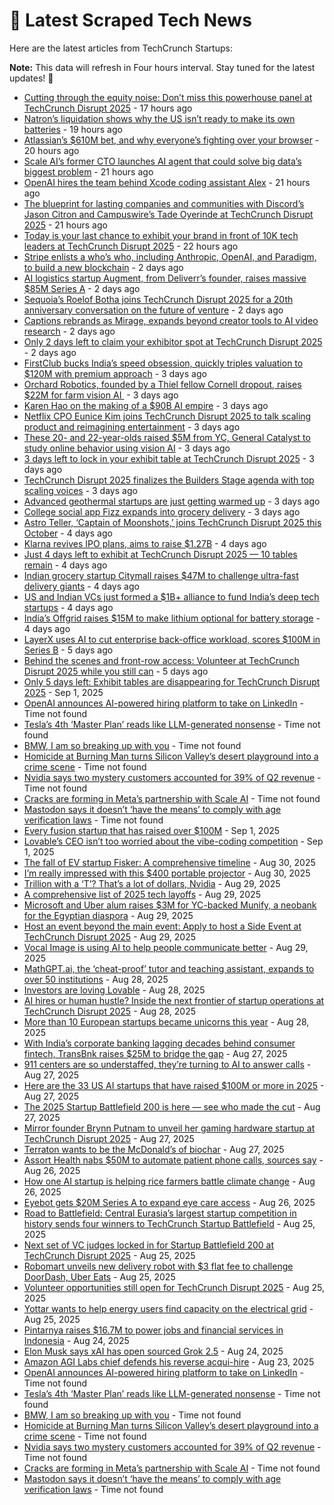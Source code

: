 
# 📰 Latest Scraped Tech News

Here are the latest articles from TechCrunch Startups:

**Note:** This data will refresh in Four hours interval. Stay tuned for the latest updates! 🔄
- [Cutting through the equity noise: Don’t miss this powerhouse panel at TechCrunch Disrupt 2025](https://techcrunch.com/2025/09/05/startup-hiring-isnt-just-about-the-pitch-its-about-the-package-pulley-645-ventures-and-epigram-legal-break-it-down-at-techcrunch-disrupt-2025/) - 17 hours ago
- [Natron’s liquidation shows why the US isn’t ready to make its own batteries](https://techcrunch.com/2025/09/05/natrons-liquidation-shows-why-the-us-isnt-ready-to-make-its-own-batteries/) - 19 hours ago
- [Atlassian’s $610M bet, and why everyone’s fighting over your browser](https://techcrunch.com/podcast/atlassians-610m-bet-and-why-everyones-fighting-over-your-browser/) - 20 hours ago
- [Scale AI’s former CTO launches AI agent that could solve big data’s biggest problem](https://techcrunch.com/2025/09/05/scale-ais-former-cto-launches-ai-agent-that-could-solve-big-datas-biggest-problem/) - 21 hours ago
- [OpenAI hires the team behind Xcode coding assistant Alex](https://techcrunch.com/2025/09/05/openai-hires-the-team-behind-xcode-coding-assistant-alex-codes/) - 21 hours ago
- [The blueprint for lasting companies and communities with Discord’s Jason Citron and Campuswire’s Tade Oyerinde at TechCrunch Disrupt 2025](https://techcrunch.com/2025/09/05/creating-communities-and-companies-that-last-with-discords-founder-jason-citron-and-campuswires-tade-oyerinde-only-at-techcrunch-disrupt-2025/) - 21 hours ago
- [Today is your last chance to exhibit your brand in front of 10K tech leaders at TechCrunch Disrupt 2025](https://techcrunch.com/2025/09/05/today-is-your-last-chance-to-exhibit-your-brand-in-front-of-10k-tech-leaders-at-techcrunch-disrupt-2025/) - 22 hours ago
- [Stripe enlists a who’s who, including Anthropic, OpenAI, and Paradigm, to build a new blockchain](https://techcrunch.com/2025/09/04/stripe-enlists-a-whos-who-including-anthropic-openai-and-paradigm-to-build-a-new-blockchain/) - 2 days ago
- [AI logistics startup Augment, from Deliverr’s founder, raises massive $85M Series A](https://techcrunch.com/2025/09/04/ai-logistics-startup-augment-from-deliverrs-founder-raises-massive-85m-series-a/) - 2 days ago
- [Sequoia’s Roelof Botha joins TechCrunch Disrupt 2025 for a 20th anniversary conversation on the future of venture](https://techcrunch.com/2025/09/04/roelof-botha-the-head-of-sequoia-capital-is-coming-to-techcrunch-disrupt-2025/) - 2 days ago
- [Captions rebrands as Mirage, expands beyond creator tools to AI video research](https://techcrunch.com/2025/09/04/captions-rebrands-as-mirage-expands-beyond-creator-tools-to-ai-video-research/) - 2 days ago
- [Only 2 days left to claim your exhibitor spot at TechCrunch Disrupt 2025](https://techcrunch.com/2025/09/04/only-2-days-left-to-claim-your-exhibitor-spot-at-techcrunch-disrupt-2025/) - 2 days ago
- [FirstClub bucks India’s speed obsession, quickly triples valuation to $120M with premium approach](https://techcrunch.com/2025/09/03/firstclub-bucks-indias-speed-obsession-quickly-triples-valuation-to-120m-with-premium-approach/) - 3 days ago
- [Orchard Robotics, founded by a Thiel fellow Cornell dropout, raises $22M for farm vision AI ](https://techcrunch.com/2025/09/03/orchard-robotics-founded-by-a-thiel-fellow-cornell-dropout-raises-22m-for-farm-vision-ai/) - 3 days ago
- [Karen Hao on the making of a $90B AI empire](https://techcrunch.com/podcast/karen-hao-on-the-making-of-a-90b-ai-empire/) - 3 days ago
- [Netflix CPO Eunice Kim joins TechCrunch Disrupt 2025 to talk scaling product and reimagining entertainment](https://techcrunch.com/2025/09/03/netflix-cpo-eunice-kim-is-coming-to-techcrunch-disrupt-2025-to-talk-tech-tools-and-yes-its-password-sharing-strategy/) - 3 days ago
- [These 20- and 22-year-olds raised $5M from YC, General Catalyst to study online behavior using vision AI](https://techcrunch.com/2025/09/03/these-20-and-22-year-olds-raised-5m-from-yc-general-catalyst-to-study-online-behavior-using-vision-ai/) - 3 days ago
- [3 days left to lock in your exhibit table at TechCrunch Disrupt 2025](https://techcrunch.com/2025/09/03/3-days-left-to-lock-in-your-table-at-techcrunch-disrupt-2025/) - 3 days ago
- [TechCrunch Disrupt 2025 finalizes the Builders Stage agenda with top scaling voices](https://techcrunch.com/2025/09/03/techcrunch-disrupt-2025-adds-new-leading-voices-to-the-builders-stage-agenda/) - 3 days ago
- [Advanced geothermal startups are just getting warmed up](https://techcrunch.com/2025/09/03/advanced-geothermal-startups-are-just-getting-warmed-up/) - 3 days ago
- [College social app Fizz expands into grocery delivery](https://techcrunch.com/2025/09/03/college-social-app-fizz-expands-into-grocery-delivery/) - 3 days ago
- [Astro Teller, ‘Captain of Moonshots,’ joins TechCrunch Disrupt 2025 this October](https://techcrunch.com/2025/09/02/astro-teller-is-joining-us-at-techcrunch-disrupt-2025-in-october/) - 4 days ago
- [Klarna revives IPO plans, aims to raise $1.27B](https://techcrunch.com/2025/09/02/klarna-revives-ipo-plans-aims-to-raise-1-27b/) - 4 days ago
- [Just 4 days left to exhibit at TechCrunch Disrupt 2025 — 10 tables remain](https://techcrunch.com/2025/09/02/just-4-days-left-to-exhibit-at-techcrunch-disrupt-2025-10-tables-remain/) - 4 days ago
- [Indian grocery startup Citymall raises $47M to challenge ultra-fast delivery giants](https://techcrunch.com/2025/09/01/indian-grocery-startup-citymall-raises-47m-to-challenge-ultra-fast-delivery-giants/) - 4 days ago
- [US and Indian VCs just formed a $1B+ alliance to fund India’s deep tech startups](https://techcrunch.com/2025/09/01/u-s-and-indian-vcs-just-formed-a-1b-alliance-to-fund-indias-deep-tech-startups/) - 4 days ago
- [India’s Offgrid raises $15M to make lithium optional for battery storage](https://techcrunch.com/2025/09/01/indias-offgrid-raises-15m-to-make-lithium-optional-for-battery-storage/) - 4 days ago
- [LayerX uses AI to cut enterprise back-office workload, scores $100M in Series B](https://techcrunch.com/2025/09/01/layerx-uses-ai-to-cut-enterprise-back-office-workload-scores-100m-in-series-b/) - 5 days ago
- [Behind the scenes and front-row access: Volunteer at TechCrunch Disrupt 2025 while you still can](https://techcrunch.com/2025/09/01/behind-the-scenes-and-front-row-access-volunteer-at-techcrunch-disrupt-2025-while-you-still-can/) - 5 days ago
- [Only 5 days left: Exhibit tables are disappearing for TechCrunch Disrupt 2025](https://techcrunch.com/2025/09/01/only-5-days-left-tables-are-disappearing-for-techcrunch-disrupt-2025/) - Sep 1, 2025
- [OpenAI announces AI-powered hiring platform to take on LinkedIn](https://techcrunch.com/2025/09/04/openai-announces-ai-powered-hiring-platform-to-take-on-linkedin/) - Time not found
- [Tesla’s 4th ‘Master Plan’ reads like LLM-generated nonsense](https://techcrunch.com/2025/09/02/teslas-4th-master-plan-reads-like-llm-generated-nonsense/) - Time not found
- [BMW, I am so breaking up with you](https://techcrunch.com/2025/09/01/bmw-i-am-so-breaking-up-with-you/) - Time not found
- [Homicide at Burning Man turns Silicon Valley’s desert playground into a crime scene](https://techcrunch.com/2025/08/31/murder-at-burning-man-turns-silicon-valleys-desert-playground-into-a-crime-scene/) - Time not found
- [Nvidia says two mystery customers accounted for 39% of Q2 revenue](https://techcrunch.com/2025/08/30/nvidia-says-two-mystery-customers-accounted-for-39-of-q2-revenue/) - Time not found
- [Cracks are forming in Meta’s partnership with Scale AI](https://techcrunch.com/2025/08/29/cracks-are-forming-in-metas-partnership-with-scale-ai/) - Time not found
- [Mastodon says it doesn’t ‘have the means’ to comply with age verification laws](https://techcrunch.com/2025/08/29/mastodon-says-it-doesnt-have-the-means-to-comply-with-age-verification-laws/) - Time not found
- [Every fusion startup that has raised over $100M](https://techcrunch.com/2025/09/01/every-fusion-startup-that-has-raised-over-100m/) - Sep 1, 2025
- [Lovable’s CEO isn’t too worried about the vibe-coding competition](https://techcrunch.com/2025/09/01/lovables-ceo-isnt-too-worried-about-the-vibe-coding-competition/) - Sep 1, 2025
- [The fall of EV startup Fisker: A comprehensive timeline](https://techcrunch.com/2025/08/30/the-fall-of-ev-startup-fisker-a-comprehensive-timeline/) - Aug 30, 2025
- [I’m really impressed with this $400 portable projector](https://techcrunch.com/2025/08/30/im-really-impressed-with-this-400-portable-projector/) - Aug 30, 2025
- [Trillion with a ‘T’? That’s a lot of dollars, Nvidia](https://techcrunch.com/podcast/trillion-with-a-t-thats-a-lot-of-dollars-nvidia/) - Aug 29, 2025
- [A comprehensive list of 2025 tech layoffs](https://techcrunch.com/2025/08/29/tech-layoffs-2025-list/) - Aug 29, 2025
- [Microsoft and Uber alum raises $3M for YC-backed Munify, a neobank for the Egyptian diaspora](https://techcrunch.com/2025/08/29/microsoft-and-uber-alum-raises-3m-for-yc-backed-munify-a-neobank-for-the-egyptian-diaspora/) - Aug 29, 2025
- [Host an event beyond the main event: Apply to host a Side Event at TechCrunch Disrupt 2025](https://techcrunch.com/2025/08/29/host-an-event-beyond-the-main-event-apply-to-host-a-side-event-at-techcrunch-disrupt-2025/) - Aug 29, 2025
- [Vocal Image is using AI to help people communicate better](https://techcrunch.com/2025/08/29/vocal-image-is-using-ai-to-help-people-communicate-better/) - Aug 29, 2025
- [MathGPT.ai, the ‘cheat-proof’ tutor and teaching assistant, expands to over 50 institutions](https://techcrunch.com/2025/08/28/mathgpt-the-cheat-proof-ai-tutor-and-teaching-assistant-expands-to-over-50-institutions/) - Aug 28, 2025
- [Investors are loving Lovable](https://techcrunch.com/2025/08/28/investors-are-loving-lovable/) - Aug 28, 2025
- [AI hires or human hustle? Inside the next frontier of startup operations at TechCrunch Disrupt 2025](https://techcrunch.com/2025/08/28/ai-hires-or-human-hustle-inside-the-next-frontier-of-startup-operations-at-techcrunch-disrupt-2025/) - Aug 28, 2025
- [More than 10 European startups became unicorns this year](https://techcrunch.com/2025/08/28/more-than-10-european-startups-became-unicorns-this-year/) - Aug 28, 2025
- [With India’s corporate banking lagging decades behind consumer fintech, TransBnk raises $25M to bridge the gap](https://techcrunch.com/2025/08/27/with-indias-corporate-banking-lagging-decades-behind-consumer-fintech-transbnk-raises-25m-to-bridge-the-gap/) - Aug 27, 2025
- [911 centers are so understaffed, they’re turning to AI to answer calls](https://techcrunch.com/2025/08/27/911-centers-are-so-understaffed-theyre-turning-to-ai-to-answer-calls/) - Aug 27, 2025
- [Here are the 33 US AI startups that have raised $100M or more in 2025](https://techcrunch.com/2025/08/27/here-are-the-33-us-ai-startups-that-have-raised-100m-or-more-in-2025/) - Aug 27, 2025
- [The 2025 Startup Battlefield 200 is here — see who made the cut](https://techcrunch.com/2025/08/27/the-2025-startup-battlefield-200-is-here-see-who-made-the-cut/) - Aug 27, 2025
- [Mirror founder Brynn Putnam to unveil her gaming hardware startup at TechCrunch Disrupt 2025](https://techcrunch.com/2025/08/27/mirror-founder-brynn-putnam-to-unveil-her-gaming-hardware-startup-at-techcrunch-disrupt-2025/) - Aug 27, 2025
- [Terraton wants to be the McDonald’s of biochar](https://techcrunch.com/2025/08/27/terraton-wants-to-be-the-mcdonalds-of-biochar/) - Aug 27, 2025
- [Assort Health nabs $50M to automate patient phone calls, sources say](https://techcrunch.com/2025/08/26/assort-health-nabs-50m-to-automate-patient-phone-calls-sources-say/) - Aug 26, 2025
- [How one AI startup is helping rice farmers battle climate change](https://techcrunch.com/2025/08/26/how-one-ai-startup-is-helping-rice-farmers-battle-climate-change/) - Aug 26, 2025
- [Eyebot gets $20M Series A to expand eye care access](https://techcrunch.com/2025/08/26/eyebot-gets-20m-series-a-to-boost-to-expand-eye-care-access/) - Aug 26, 2025
- [Road to Battlefield: Central Eurasia’s largest startup competition in history sends four winners to TechCrunch Startup Battlefield](https://techcrunch.com/2025/08/25/road-to-battlefield-central-eurasias-largest-startup-competition-in-history-sends-four-winners-to-techcrunch-startup-battlefield/) - Aug 25, 2025
- [Next set of VC judges locked in for Startup Battlefield 200 at TechCrunch Disrupt 2025](https://techcrunch.com/2025/08/25/next-batch-of-startup-battlefield-200-judges-revealed/) - Aug 25, 2025
- [Robomart unveils new delivery robot with $3 flat fee to challenge DoorDash, Uber Eats](https://techcrunch.com/2025/08/25/robomart-unveils-new-delivery-robot-with-3-flat-fee-to-challenge-doordash-uber-eats/) - Aug 25, 2025
- [Volunteer opportunities still open for TechCrunch Disrupt 2025](https://techcrunch.com/2025/08/25/want-to-attend-techcrunch-disrupt-2025-for-free-volunteer-but-the-clocks-ticking/) - Aug 25, 2025
- [Yottar wants to help energy users find capacity on the electrical grid](https://techcrunch.com/2025/08/25/yottar-wants-to-help-energy-users-find-capacity-on-the-electrical-grid/) - Aug 25, 2025
- [Pintarnya raises $16.7M to power jobs and financial services in Indonesia](https://techcrunch.com/2025/08/24/pintarnya-raises-16-7m-to-power-jobs-and-financial-services-in-indonesia/) - Aug 24, 2025
- [Elon Musk says xAI has open sourced Grok 2.5](https://techcrunch.com/2025/08/24/elon-musk-says-xai-has-open-sourced-grok-2-5/) - Aug 24, 2025
- [Amazon AGI Labs chief defends his reverse acqui-hire](https://techcrunch.com/2025/08/23/amazon-agi-labs-chief-defends-his-reverse-acquihire/) - Aug 23, 2025
- [OpenAI announces AI-powered hiring platform to take on LinkedIn](https://techcrunch.com/2025/09/04/openai-announces-ai-powered-hiring-platform-to-take-on-linkedin/) - Time not found
- [Tesla’s 4th ‘Master Plan’ reads like LLM-generated nonsense](https://techcrunch.com/2025/09/02/teslas-4th-master-plan-reads-like-llm-generated-nonsense/) - Time not found
- [BMW, I am so breaking up with you](https://techcrunch.com/2025/09/01/bmw-i-am-so-breaking-up-with-you/) - Time not found
- [Homicide at Burning Man turns Silicon Valley’s desert playground into a crime scene](https://techcrunch.com/2025/08/31/murder-at-burning-man-turns-silicon-valleys-desert-playground-into-a-crime-scene/) - Time not found
- [Nvidia says two mystery customers accounted for 39% of Q2 revenue](https://techcrunch.com/2025/08/30/nvidia-says-two-mystery-customers-accounted-for-39-of-q2-revenue/) - Time not found
- [Cracks are forming in Meta’s partnership with Scale AI](https://techcrunch.com/2025/08/29/cracks-are-forming-in-metas-partnership-with-scale-ai/) - Time not found
- [Mastodon says it doesn’t ‘have the means’ to comply with age verification laws](https://techcrunch.com/2025/08/29/mastodon-says-it-doesnt-have-the-means-to-comply-with-age-verification-laws/) - Time not found